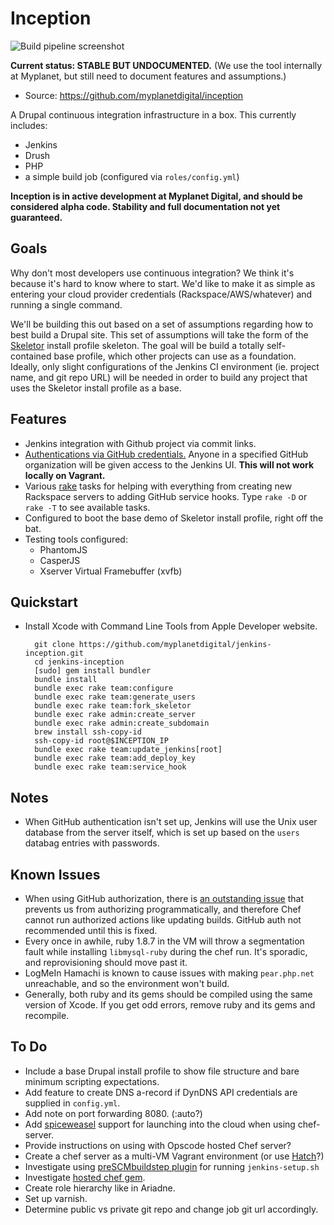 Inception
=========

![Build pipeline
screenshot](http://i.imgur.com/GUqYKNZ.png)

**Current status: STABLE BUT UNDOCUMENTED.** (We use the tool internally
at Myplanet, but still need to document features and assumptions.)

  - Source: https://github.com/myplanetdigital/inception

A Drupal continuous integration infrastructure in a box. This currently
includes:

  - Jenkins
  - Drush
  - PHP
  - a simple build job (configured via `roles/config.yml`)

**Inception is in active development at Myplanet Digital, and should be
considered alpha code. Stability and full documentation not yet
guaranteed.**

Goals
-----

Why don't most developers use continuous integration? We think it's
because it's hard to know where to start. We'd like to make it as simple
as entering your cloud provider credentials (Rackspace/AWS/whatever) and
running a single command.

We'll be building this out based on a set of assumptions regarding how
to best build a Drupal site. This set of assumptions will take the form
of the [Skeletor][skeletor] install profile skeleton. The goal will be
build a totally self-contained base profile, which other projects can
use as a foundation. Ideally, only slight configurations of the Jenkins
CI environment (ie. project name, and git repo URL) will be needed in
order to build any project that uses the Skeletor install profile as
a base.

Features
--------

  - Jenkins integration with Github project via commit links.
  - [Authentications via GitHub credentials.][plugin-github-oauth]
    Anyone in a specified GitHub organization will be given access to
    the Jenkins UI. **This will not work locally on Vagrant.**
  - Various [rake][about-rake] tasks for helping with everything from
    creating new Rackspace servers to adding GitHub service hooks. Type
    `rake -D` or `rake -T` to see available tasks.
  - Configured to boot the base demo of Skeletor install profile,
    right off the bat.
  - Testing tools configured:
    - PhantomJS
    - CasperJS
    - Xserver Virtual Framebuffer (xvfb)

Quickstart
----------

- Install Xcode with Command Line Tools from Apple Developer website.

        git clone https://github.com/myplanetdigital/jenkins-inception.git
        cd jenkins-inception
        [sudo] gem install bundler
        bundle install
        bundle exec rake team:configure
        bundle exec rake team:generate_users
        bundle exec rake team:fork_skeletor
        bundle exec rake admin:create_server
        bundle exec rake admin:create_subdomain
        brew install ssh-copy-id
        ssh-copy-id root@$INCEPTION_IP
        bundle exec rake team:update_jenkins[root]
        bundle exec rake team:add_deploy_key
        bundle exec rake team:service_hook

Notes
-----

  - When GitHub authentication isn't set up, Jenkins will use the Unix
    user database from the server itself, which is set up based on the
    `users` databag entries with passwords.

Known Issues
------------

  - When using GitHub authorization, there is [an outstanding
    issue][github-auth-issue] that prevents us from authorizing
    programmatically, and therefore Chef cannot run authorized actions like
    updating builds. GitHub auth not recommended until this is fixed.
  - Every once in awhile, ruby 1.8.7 in the VM will throw a
    segmentation fault while installing `libmysql-ruby` during the chef
    run. It's sporadic, and reprovisioning should move past it.
  - LogMeIn Hamachi is known to cause issues with making `pear.php.net`
    unreachable, and so the environment won't build.
  - Generally, both ruby and its gems should be compiled using the same
    version of Xcode. If you get odd errors, remove ruby and its gems
    and recompile.

To Do
-----

  - Include a base Drupal install profile to show file structure and
    bare minimum scripting expectations.
  - Add feature to create DNS a-record if DynDNS API credentials are
    supplied in `config.yml`.
  - Add note on port forwarding 8080. (:auto?)
  - Add [spiceweasel][spiceweasel-project] support for launching into
    the cloud when using chef-server.
  - Provide instructions on using with Opscode hosted Chef server?
  - Create a chef server as a multi-VM Vagrant environment (or use
    [Hatch][hatch-project]?)
  - Investigate using [preSCMbuildstep plugin][plugin-preSCMbuildstep]
    for running `jenkins-setup.sh`
  - Investigate [hosted chef gem][hosted-chef-gem].
  - Create role hierarchy like in Ariadne.
  - Set up varnish.
  - Determine public vs private git repo and change job git url
    accordingly.

<!-- Links -->
   [hatch-project]:            http://xdissent.github.com/chef-hatch-repo/
   [spiceweasel-project]:      http://wiki.opscode.com/display/chef/Spiceweasel
   [chef-solo-search]:         https://github.com/edelight/chef-solo-search#readme
   [user-cookbook]:            https://github.com/fnichol/chef-user#readme
   [plugin-github-oauth]:      https://wiki.jenkins-ci.org/display/JENKINS/Github+OAuth+Plugin
   [plugin-preSCMbuildstep]:   https://wiki.jenkins-ci.org/display/JENKINS/pre-scm-buildstep
   [about-rake]:               http://en.wikipedia.org/wiki/Rake_(software)
   [skeletor]:                 https://github.com/myplanetdigital/drupal-skeletor/blob/master/SKELETOR-README.md
   [hosted-chef-gem]:          https://github.com/opscode/hosted-chef-gem#readme
   [github-auth-issue]:        https://github.com/mocleiri/github-oauth-plugin/issues/18
